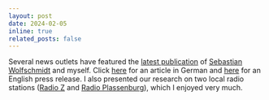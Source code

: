 ```yaml
---
layout: post
date: 2024-02-05
inline: true
related_posts: false
---
```


Several news outlets have featured the <a href="https://doi.org/10.1088/1361-6382/ad228a">latest publication</a> of <a href="https://www.linkedin.com/in/sebastian-wolfschmidt/">Sebastian Wolfschmidt</a> and myself. Click <a href="https://nachrichten.idw-online.de/2024/02/05/wissenschaftler-der-uni-bayreuth-nutzen-kuenstliche-intelligenz-in-der-astrophysik">here</a> for an article in German and <a href="https://www.uni-bayreuth.de/en/press-releases/ai-in-astrophysics">here</a> for an English press release. I also presented our research on two local radio stations (<a href="https://de.wikipedia.org/wiki/Radio_Z">Radio Z</a> and <a href="https://de.wikipedia.org/wiki/Radio_Plassenburg">Radio Plassenburg</a>), which I enjoyed very much.




